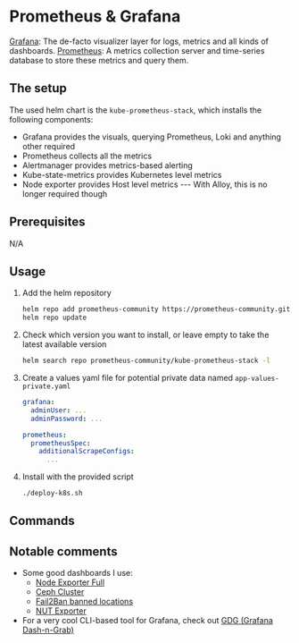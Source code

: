 # Prometheus & Grafana

[Grafana](https://grafana.com/): The de-facto visualizer layer for logs, metrics and all kinds of dashboards.
[Prometheus](https://prometheus.io/): A metrics collection server and time-series database to store these metrics and query them.

## The setup

The used helm chart is the `kube-prometheus-stack`, which installs the following components:

- Grafana provides the visuals, querying Prometheus, Loki and anything other required
- Prometheus collects all the metrics
- Alertmanager provides metrics-based alerting
- Kube-state-metrics provides Kubernetes level metrics
- Node exporter provides Host level metrics --- With Alloy, this is no longer required though

## Prerequisites

N/A

## Usage

1. Add the helm repository

    ```bash
    helm repo add prometheus-community https://prometheus-community.github.io/helm-charts
    helm repo update
    ```

2. Check which version you want to install, or leave empty to take the latest available version

    ```bash
    helm search repo prometheus-community/kube-prometheus-stack -l
    ```

3. Create a values yaml file for potential private data named `app-values-private.yaml`

    ```yaml
    grafana:
      adminUser: ...
      adminPassword: ...

    prometheus:
      prometheusSpec:
        additionalScrapeConfigs:
          ...
    ```

4. Install with the provided script

    ```bash
    ./deploy-k8s.sh
    ```

## Commands

## Notable comments

- Some good dashboards I use:
  - [Node Exporter Full](https://grafana.com/grafana/dashboards/1860-node-exporter-full/)
  - [Ceph Cluster](https://grafana.com/grafana/dashboards/2842-ceph-cluster/)
  - [Fail2Ban banned locations](https://grafana.com/grafana/dashboards/19691-fail2ban-banned-locations/)
  - [NUT Exporter](https://grafana.com/grafana/dashboards/19308-prometheus-nut-exporter-for-druggeri/)
- For a very cool CLI-based tool for Grafana, check out [GDG (Grafana Dash-n-Grab)](https://github.com/esnet/gdg)
